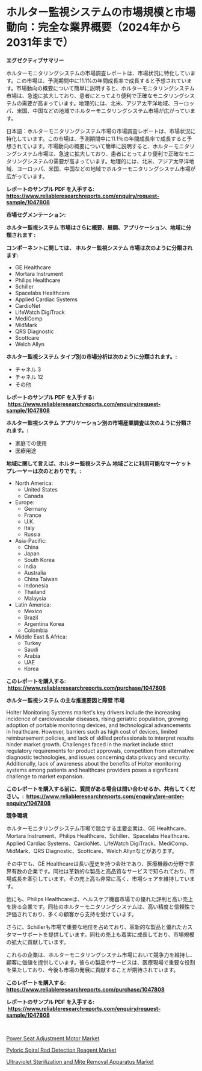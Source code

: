 <p><h1>ホルター監視システムの市場規模と市場動向：完全な業界概要（2024年から2031年まで）</h1></p><p><strong>エグゼクティブサマリー</strong></p>
<p><p>ホルターモニタリングシステムの市場調査レポートは、市場状況に特化しています。この市場は、予測期間中に11.1%の年間成長率で成長すると予想されています。市場動向の概要について簡単に説明すると、ホルターモニタリングシステム市場は、急速に拡大しており、患者にとってより便利で正確なモニタリングシステムの需要が高まっています。地理的には、北米、アジア太平洋地域、ヨーロッパ、米国、中国などの地域でホルターモニタリングシステム市場が広がっています。</p><p>日本語：ホルターモニタリングシステム市場の市場調査レポートは、市場状況に特化しています。この市場は、予測期間中に11.1％の年間成長率で成長すると予想されています。市場動向の概要について簡単に説明すると、ホルターモニタリングシステム市場は、急速に拡大しており、患者にとってより便利で正確なモニタリングシステムの需要が高まっています。地理的には、北米、アジア太平洋地域、ヨーロッパ、米国、中国などの地域でホルターモニタリングシステム市場が広がっています。</p></p>
<p><strong>レポートのサンプル PDF を入手する: <a href="https://www.reliableresearchreports.com/enquiry/request-sample/1047808">https://www.reliableresearchreports.com/enquiry/request-sample/1047808</a></strong></p>
<p><strong>市場セグメンテーション:</strong></p>
<p><strong> ホルター監視システム 市場はさらに概要、展開、アプリケーション、地域に分類されます :</strong></p>
<p><strong>コンポーネントに関しては、 ホルター監視システム 市場は次のように分類されます: &nbsp;</strong></p>
<p><ul><li>GE Healthcare</li><li>Mortara Instrument</li><li>Philips Healthcare</li><li>Schiller</li><li>Spacelabs Healthcare</li><li>Applied Cardiac Systems</li><li>CardioNet</li><li>LifeWatch DigiTrack</li><li>MediComp</li><li>MidMark</li><li>QRS Diagnostic</li><li>Scottcare</li><li>Welch Allyn</li></ul></p>
<p><strong> ホルター監視システム タイプ別の市場分析は次のように分類されます。:</strong></p>
<p><ul><li>チャネル 3</li><li>チャネル 12</li><li>その他</li></ul></p>
<p><strong>レポートのサンプル PDF を入手する: &nbsp;<a href="https://www.reliableresearchreports.com/enquiry/request-sample/1047808">https://www.reliableresearchreports.com/enquiry/request-sample/1047808</a></strong></p>
<p><strong> ホルター監視システム アプリケーション別の市場産業調査は次のように分類されます。:</strong></p>
<p><ul><li>家庭での使用</li><li>医療用途</li></ul></p>
<p><strong>地域に関して言えば、ホルター監視システム 地域ごとに利用可能なマーケットプレーヤーは次のとおりです。:</strong></p>
<p><ul>
    <li>
        North America:
        <ul>
            <li>United States</li>
            <li>Canada</li>
        </ul>
    </li>
    <li>
        Europe:
        <ul>
            <li>Germany</li>
            <li>France</li>
            <li>U.K.</li>
            <li>Italy</li>
            <li>Russia</li>
        </ul>
    </li>
    <li>
        Asia-Pacific:
        <ul>
            <li>China</li>
            <li>Japan</li>
            <li>South Korea</li>
            <li>India</li>
            <li>Australia</li>
            <li>China Taiwan</li>
            <li>Indonesia</li>
            <li>Thailand</li>
            <li>Malaysia</li>
        </ul>
    </li>
    <li>
        Latin America:
        <ul>
            <li>Mexico</li>
            <li>Brazil</li>
            <li>Argentina Korea</li>
            <li>Colombia</li>
        </ul>
    </li>
    <li>
        Middle East & Africa:
        <ul>
            <li>Turkey</li>
            <li>Saudi</li>
            <li>Arabia</li>
            <li>UAE</li>
            <li>Korea</li>
        </ul>
    </li>
    </ul></p>
<p><strong>このレポートを購入する: &nbsp;<a href="https://www.reliableresearchreports.com/purchase/1047808">https://www.reliableresearchreports.com/purchase/1047808</a></strong></p>
<p><strong>ホルター監視システム の主な推進要因と障壁 市場</strong></p>
<p><p>Holter Monitoring Systems market's key drivers include the increasing incidence of cardiovascular diseases, rising geriatric population, growing adoption of portable monitoring devices, and technological advancements in healthcare. However, barriers such as high cost of devices, limited reimbursement policies, and lack of skilled professionals to interpret results hinder market growth. Challenges faced in the market include strict regulatory requirements for product approvals, competition from alternative diagnostic technologies, and issues concerning data privacy and security. Additionally, lack of awareness about the benefits of Holter monitoring systems among patients and healthcare providers poses a significant challenge to market expansion.</p></p>
<p><strong>このレポートを購入する前に、質問がある場合は問い合わせるか、共有してください。:&nbsp; <a href="https://www.reliableresearchreports.com/enquiry/pre-order-enquiry/1047808">https://www.reliableresearchreports.com/enquiry/pre-order-enquiry/1047808</a></strong></p>
<p><strong>競争環境</strong></p>
<p><p>ホルターモニタリングシステム市場で競合する主要企業は、GE Healthcare、Mortara Instrument、Philips Healthcare、Schiller、Spacelabs Healthcare、Applied Cardiac Systems、CardioNet、LifeWatch DigiTrack、MediComp、MidMark、QRS Diagnostic、Scottcare、Welch Allynなどがあります。</p><p>その中でも、GE Healthcareは長い歴史を持つ会社であり、医療機器の分野で世界有数の企業です。同社は革新的な製品と高品質なサービスで知られており、市場成長を牽引しています。その売上高も非常に高く、市場シェアを維持しています。</p><p>他にも、Philips Healthcareは、ヘルスケア機器市場での優れた評判と高い売上を誇る企業です。同社のホルターモニタリングシステムは、高い精度と信頼性で評価されており、多くの顧客から支持を受けています。</p><p>さらに、Schillerも市場で重要な地位を占めており、革新的な製品と優れたカスタマーサポートを提供しています。同社の売上も着実に成長しており、市場規模の拡大に貢献しています。</p><p>これらの企業は、ホルターモニタリングシステム市場において競争力を維持し、顧客に価値を提供しています。彼らの製品やサービスは、医療現場で重要な役割を果たしており、今後も市場の発展に貢献することが期待されています。</p></p>
<p><strong>このレポートを購入する: &nbsp; <a href="https://www.reliableresearchreports.com/purchase/1047808">https://www.reliableresearchreports.com/purchase/1047808</a></strong></p>
<p><strong>レポートのサンプル PDF を入手する: &nbsp;<a href="https://www.reliableresearchreports.com/enquiry/request-sample/1047808">https://www.reliableresearchreports.com/enquiry/request-sample/1047808</a></strong><strong></strong></p>
<p>&nbsp;</p>
<p><p><a href="https://view.publitas.com/reportprime-1/insights-into-power-seat-adjustment-motor-market-size-analysing-market-share-trends-and-growth-from-2023-to-2030/">Power Seat Adjustment Motor Market</a></p><p><a href="https://view.publitas.com/reportprime-1/pyloric-spiral-rod-detection-reagent-market-furnish-information-about-market-size-market-share-market-dynamics-and-projections-spanning-from-2023-to-2030/">Pyloric Spiral Rod Detection Reagent Market</a></p><p><a href="https://view.publitas.com/reportprime-1/ultraviolet-sterilization-and-mite-removal-apparatus-market-insights-market-players-and-forecast-till-2030/">Ultraviolet Sterilization and Mite Removal Apparatus Market</a></p></p>